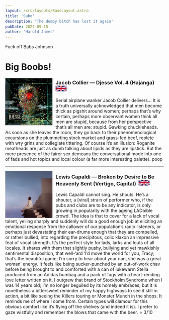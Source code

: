 ```yaml
---
layout: /src/layouts/BaseLayout.astro
title: 'Subo'
description: 'The dumpy bitch has lost it again'
pubDate: 2024-09-15
author: 'Harold James'
---
```


Fuck off Babs Johnson

<h1>Big Boobs!</h1>

<img src="/src/Images/djesse4.jpg" style="width:150px;height:auto;padding-right:10px;float:left;">
<h3 style="margin-left:5px;">Jacob Collier — Djesse Vol. 4 (Hajanga) &nbsp;<img src="/src/Images/ukflag.webp" style="width:35px;height:auto;"></h3> 

Serial airplane wanker Jacob Collier delivers... It is a truth universally acknowledged that men become thick as pigshit around women; perhaps that’s why certain, perhaps more observant women think all men are stupid, because from her perspective that’s all men are: stupid. Gawking chuckleheads. As soon as she leaves the room, they go back to their phenomenological excursions on the plummeting stock market and grass-fed beef, replete with wry grins and collegiate tittering. Of course it’s an illusion: Roganite meatheads are just as dumb talking about lipids as they are lipstick. But the mere presence of the fairer sex demeans the conversational mode into one of fads and hot topics and local colour (a far more interesting palette). poop

<hr>
<img src="/src/Images/capaldus.png" style="width:150px;height:auto;padding-right:10px;float:left;">
<h3 style="margin-left:5px;">Lewis Capaldi — Broken by Desire to Be Heavenly Sent (Vertigo, Capital) &nbsp;<img src="/src/Images/ukflag.webp" style="width:35px;height:auto;"></h3>

Lewis Capaldi cannot sing. He shouts. He’s a shouter, a [viral] strain of performer who, if the pubs and clubs are to be any indicator, is only growing in popularity with the ageing LADbible crowd. The idea is that to cover for a lack of vocal talent, yelling sharply and suddenly will do a good enough job at eliciting an emotional response from the callower of our population’s radio listeners, or perhaps just devastating their ear-drums enough that they are compelled, or rather bullied, into regarding the precipitous, colic klaxon an impressive feat of vocal strength. It’s the perfect style for lads, larks and louts of all locales. It shares with them that slightly pushy, bullying and yet mawkishly sentimental disposition, that well-‘ard ‘I’d move the world for you, Tracy; that’s the beautiful game; I’m sorry to hear about your nan, she was a great woman’ energy. It feels like being sucker-punched by an out-of-work chav before being brought to and comforted with a can of lukewarm Stella produced from an Adidas bumbag and a pack of fags with a heart-rending love letter written on it. I outgrew that brand of Stockholm Syndrome when I was 14 years old; I’m no longer beguiled by its homely embraces, but it is nonetheless a bittersweet reminder of my happy highways to see it still in action, a bit like seeing the Killers touring or Monster Munch in the shops. It reminds me of where I come from. Certain types will clamour for this obvious comfort like it’s flying off the shelves (and indeed it is). I prefer to gaze wistfully and remember the blows that came with the beer. ⭐ 3/10